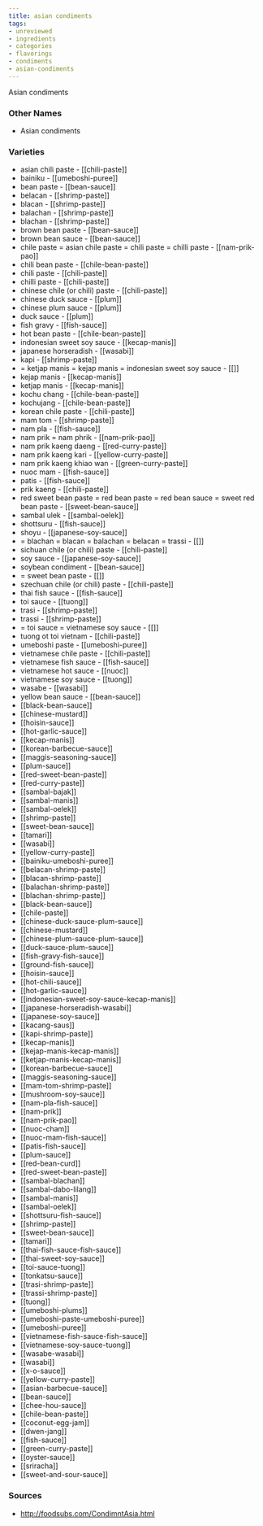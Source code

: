 ```yaml
---
title: asian condiments
tags:
- unreviewed
- ingredients
- categories
- flavorings
- condiments
- asian-condiments
---
```

Asian condiments

### Other Names

* Asian condiments

### Varieties

* asian chili paste - [[chili-paste]]
* bainiku - [[umeboshi-puree]]
* bean paste - [[bean-sauce]]
* belacan - [[shrimp-paste]]
* blacan - [[shrimp-paste]]
* balachan - [[shrimp-paste]]
* blachan - [[shrimp-paste]]
* brown bean paste - [[bean-sauce]]
* brown bean sauce - [[bean-sauce]]
* chile paste = asian chile paste = chili paste = chilli paste - [[nam-prik-pao]]
* chili bean paste - [[chile-bean-paste]]
* chili paste - [[chili-paste]]
* chilli paste - [[chili-paste]]
* chinese chile (or chili) paste - [[chili-paste]]
* chinese duck sauce - [[plum]]
* chinese plum sauce - [[plum]]
* duck sauce - [[plum]]
* fish gravy - [[fish-sauce]]
* hot bean paste - [[chile-bean-paste]]
* indonesian sweet soy sauce - [[kecap-manis]]
* japanese horseradish - [[wasabi]]
* kapi - [[shrimp-paste]]
* = ketjap manis = kejap manis = indonesian sweet soy sauce - [[]]
* kejap manis - [[kecap-manis]]
* ketjap manis - [[kecap-manis]]
* kochu chang - [[chile-bean-paste]]
* kochujang - [[chile-bean-paste]]
* korean chile paste - [[chili-paste]]
* mam tom - [[shrimp-paste]]
* nam pla - [[fish-sauce]]
* nam prik = nam phrik - [[nam-prik-pao]]
* nam prik kaeng daeng - [[red-curry-paste]]
* nam prik kaeng kari - [[yellow-curry-paste]]
* nam prik kaeng khiao wan - [[green-curry-paste]]
* nuoc mam - [[fish-sauce]]
* patis - [[fish-sauce]]
* prik kaeng - [[chili-paste]]
* red sweet bean paste = red bean paste = red bean sauce = sweet red bean paste - [[sweet-bean-sauce]]
* sambal ulek - [[sambal-oelek]]
* shottsuru - [[fish-sauce]]
* shoyu - [[japanese-soy-sauce]]
* = blachan = blacan = balachan = belacan = trassi - [[]]
* sichuan chile (or chili) paste - [[chili-paste]]
* soy sauce - [[japanese-soy-sauce]]
* soybean condiment - [[bean-sauce]]
* = sweet bean paste - [[]]
* szechuan chile (or chili) paste - [[chili-paste]]
* thai fish sauce - [[fish-sauce]]
* toi sauce - [[tuong]]
* trasi - [[shrimp-paste]]
* trassi - [[shrimp-paste]]
* = toi sauce = vietnamese soy sauce - [[]]
* tuong ot toi vietnam - [[chili-paste]]
* umeboshi paste - [[umeboshi-puree]]
* vietnamese chile paste - [[chili-paste]]
* vietnamese fish sauce - [[fish-sauce]]
* vietnamese hot sauce - [[nuoc]]
* vietnamese soy sauce - [[tuong]]
* wasabe - [[wasabi]]
* yellow bean sauce - [[bean-sauce]]
* [[black-bean-sauce]]
* [[chinese-mustard]]
* [[hoisin-sauce]]
* [[hot-garlic-sauce]]
* [[kecap-manis]]
* [[korean-barbecue-sauce]]
* [[maggis-seasoning-sauce]]
* [[plum-sauce]]
* [[red-sweet-bean-paste]]
* [[red-curry-paste]]
* [[sambal-bajak]]
* [[sambal-manis]]
* [[sambal-oelek]]
* [[shrimp-paste]]
* [[sweet-bean-sauce]]
* [[tamari]]
* [[wasabi]]
* [[yellow-curry-paste]]
* [[bainiku-umeboshi-puree]]
* [[belacan-shrimp-paste]]
* [[blacan-shrimp-paste]]
* [[balachan-shrimp-paste]]
* [[blachan-shrimp-paste]]
* [[black-bean-sauce]]
* [[chile-paste]]
* [[chinese-duck-sauce-plum-sauce]]
* [[chinese-mustard]]
* [[chinese-plum-sauce-plum-sauce]]
* [[duck-sauce-plum-sauce]]
* [[fish-gravy-fish-sauce]]
* [[ground-fish-sauce]]
* [[hoisin-sauce]]
* [[hot-chili-sauce]]
* [[hot-garlic-sauce]]
* [[indonesian-sweet-soy-sauce-kecap-manis]]
* [[japanese-horseradish-wasabi]]
* [[japanese-soy-sauce]]
* [[kacang-saus]]
* [[kapi-shrimp-paste]]
* [[kecap-manis]]
* [[kejap-manis-kecap-manis]]
* [[ketjap-manis-kecap-manis]]
* [[korean-barbecue-sauce]]
* [[maggis-seasoning-sauce]]
* [[mam-tom-shrimp-paste]]
* [[mushroom-soy-sauce]]
* [[nam-pla-fish-sauce]]
* [[nam-prik]]
* [[nam-prik-pao]]
* [[nuoc-cham]]
* [[nuoc-mam-fish-sauce]]
* [[patis-fish-sauce]]
* [[plum-sauce]]
* [[red-bean-curd]]
* [[red-sweet-bean-paste]]
* [[sambal-blachan]]
* [[sambal-dabo-lilang]]
* [[sambal-manis]]
* [[sambal-oelek]]
* [[shottsuru-fish-sauce]]
* [[shrimp-paste]]
* [[sweet-bean-sauce]]
* [[tamari]]
* [[thai-fish-sauce-fish-sauce]]
* [[thai-sweet-soy-sauce]]
* [[toi-sauce-tuong]]
* [[tonkatsu-sauce]]
* [[trasi-shrimp-paste]]
* [[trassi-shrimp-paste]]
* [[tuong]]
* [[umeboshi-plums]]
* [[umeboshi-paste-umeboshi-puree]]
* [[umeboshi-puree]]
* [[vietnamese-fish-sauce-fish-sauce]]
* [[vietnamese-soy-sauce-tuong]]
* [[wasabe-wasabi]]
* [[wasabi]]
* [[x-o-sauce]]
* [[yellow-curry-paste]]
* [[asian-barbecue-sauce]]
* [[bean-sauce]]
* [[chee-hou-sauce]]
* [[chile-bean-paste]]
* [[coconut-egg-jam]]
* [[dwen-jang]]
* [[fish-sauce]]
* [[green-curry-paste]]
* [[oyster-sauce]]
* [[sriracha]]
* [[sweet-and-sour-sauce]]

### Sources
* http://foodsubs.com/CondimntAsia.html
